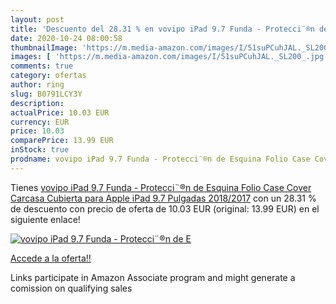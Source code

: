 ```yaml
---
layout: post
title: 'Descuento del 28.31 % en vovipo iPad 9.7 Funda - Protecci¨®n de E'
date: 2020-10-24 08:00:58
thumbnailImage: 'https://m.media-amazon.com/images/I/51suPCuhJAL._SL200_.jpg'
images: [ 'https://m.media-amazon.com/images/I/51suPCuhJAL._SL200_.jpg' ]
comments: true
category: ofertas
author: ring
slug: B0791LCY3Y
description:
actualPrice: 10.03 EUR
currency: EUR
price: 10.03
comparePrice: 13.99 EUR
inStock: true
prodname: vovipo iPad 9.7 Funda - Protecci¨®n de Esquina Folio Case Cover Carcasa Cubierta para Apple iPad 9.7 Pulgadas 2018/2017
---
```


Tienes [vovipo iPad 9.7 Funda - Protecci¨®n de Esquina Folio Case Cover Carcasa Cubierta para Apple iPad 9.7 Pulgadas 2018/2017](https://www.amazon.es/dp/B0791LCY3Y/?tag=tolees-21) con un 28.31 % de descuento con precio de oferta de 10.03 EUR (original: 13.99 EUR) en el siguiente enlace!

[![vovipo iPad 9.7 Funda - Protecci¨®n de E](https://m.media-amazon.com/images/I/51suPCuhJAL._SL200_.jpg)](https://www.amazon.es/dp/B0791LCY3Y/?tag=tolees-21)

[Accede a la oferta!!](https://www.amazon.es/dp/B0791LCY3Y/?tag=tolees-21)

Links participate in Amazon Associate program and might generate a comission on qualifying sales


